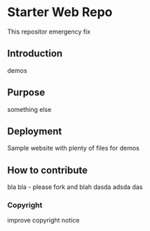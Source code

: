 # Starter Web Repo

This repositor emergency fix

## Introduction

demos

## Purpose

something else

## Deployment

Sample website with plenty of files for demos

## How to contribute

bla bla - please fork and blah dasda adsda das

### Copyright

improve copyright notice
